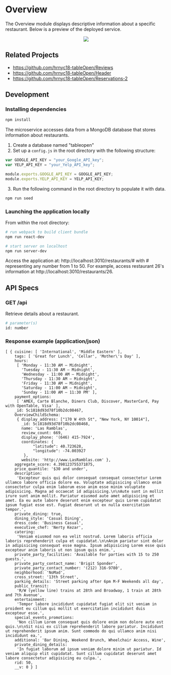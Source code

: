 # Overview

The Overview module displays descriptive information about a specific restaurant. Below is a preview of the deployed service.

<p align="center">
  <img src="https://github.com/hrnyc18-tableOpen/Overview/blob/master/tableOpenOverview.gif" >
</p>

## Related Projects

- https://github.com/hrnyc18-tableOpen/Reviews
- https://github.com/hrnyc18-tableOpen/Header
- https://github.com/hrnyc18-tableOpen/Reservations-2

## Development

### Installing dependencies

```sh
npm install
```

The microservice accesses data from a MongoDB database that stores information about restaurants.

1. Create a database named "tableopen"
2. Set up a `config.js` in the root directory with the following structure:

```js
var GOOGLE_API_KEY = "your_Google_API_key";
var YELP_API_KEY = "your_Yelp_API_key";

module.exports.GOOGLE_API_KEY = GOOGLE_API_KEY;
module.exports.YELP_API_KEY = YELP_API_KEY;
```

3. Run the following command in the root directory to populate it with data.

```sh
npm run seed
```

### Launching the application locally

From within the root directory:

```sh
# run webpack to build client bundle
npm run react-dev

# start server on localhost
npm run server-dev
```

Access the application at: http://localhost:3010/restaurants/# with # representing any number from 1 to 50. For example, access restaurant 26's information at http://localhost:3010/restaurants/26.

## API Specs

### GET /api

Retrieve details about a restaurant.

```sh
# parameter(s)
id: number
```

### Response example (application/json)

```text
[ { cuisine: [ 'International', 'Middle Eastern' ],
    tags: [ 'Great for Lunch', 'Cellar', 'Mother\'s Day' ],
    hours:
     [ 'Monday - 11:30 AM – Midnight',
       'Tuesday - 11:30 AM – Midnight',
       'Wednesday - 11:00 AM – Midnight',
       'Thursday - 11:30 AM – Midnight',
       'Friday - 11:30 AM – Midnight',
       'Saturday - 11:00 AM – Midnight',
       'Sunday - 11:00 AM – 11:30 PM' ],
    payment_options:
     [ 'AMEX, Carte Blanche, Diners Club, Discover, MasterCard, Pay with OpenTable, Visa' ],
    _id: 5c1818d93d78f10b2dc08467,
    OverviewChildSchema:
     { display_address: ["170 W 4th St", "New York, NY 10014"],
       _id: 5c1818d93d78f10b2dc08468,
       name: 'Las Ramblas',
       review_count: 669,
       display_phone: '(646) 415-7924',
       coordinates: {
            "latitude": 40.723628,
            "longitude": -74.003927
        },
       website: 'http://www.LasRamblas.com' },
    aggregate_score: 4.398123755371875,
    price_quantile: '$30 and under',
    description:
     'Excepteur quis qui dolor consequat consequat consectetur Lorem ullamco labore officia dolore ea. Voluptate adipisicing ullamco enim consectetur culpa enim laborum esse anim esse minim voluptate adipisicing. Magna ad occaecat id adipisicing.\n\nAute sunt in mollit irure sunt anim mollit. Pariatur eiusmod aute amet adipisicing et amet. Ea eu aute labore deserunt enim excepteur quis Lorem cupidatat ipsum fugiat esse est. Fugiat deserunt ut ex nulla exercitation tempor.',
    private_dining: true,
    dining_style: 'Casual Dining',
    dress_code: 'Business Casual',
    executive_chef: 'Nerty Kezar',
    catering:
     'Veniam eiusmod non ea velit nostrud. Lorem laboris officia laboris reprehenderit culpa et cupidatat.\n\nAnim pariatur sint dolor in adipisicing consequat esse magna. Ipsum adipisicing Lorem esse quis excepteur anim laboris ut non ipsum quis enim.',
    private_party_facilities: 'Available for parties with 15 to 250 guests.',
    private_party_contact_name: 'Brigit Sponder',
    private_party_contact_number: '(212) 316-9780',
    neighborhood: 'NoMad',
    cross_street: '13th Street',
    parking_details: 'Street parking after 6pm M-F Weekends all day',
    public_transit:
     'R/W (yellow line) trains at 28th and Broadway, 1 train at 28th and 7th Avenue',
    entertainment:
     'Tempor labore incididunt cupidatat fugiat elit sit veniam in proident eu cillum qui mollit ut exercitation incididunt duis excepteur esse.',
    special_events_promotions:
     'Non cillum Lorem consequat quis dolore enim non dolore aute est quis.\n\nSit nisi ex cillum reprehenderit labore pariatur. Incididunt ut reprehenderit ipsum anim. Sunt commodo do qui ullamco anim nisi incididunt ea.',
    additional: 'Bar Dining, Weekend Brunch, Wheelchair Access, Wine',
    private_dining_details:
     'In fugiat laborum ad ipsum veniam dolore minim ut pariatur. Id veniam aliquip elit cupidatat. Sunt cillum cupidatat deserunt amet labore consectetur adipisicing eu culpa.',
    rid: 50,
    __v: 0 } ]
```
